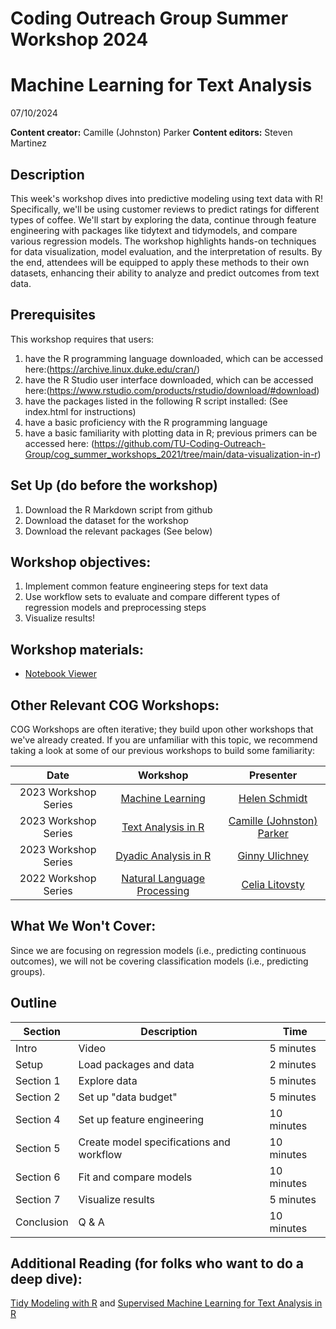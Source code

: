 # Coding Outreach Group Summer Workshop 2024
# Machine Learning for Text Analysis
07/10/2024

__**Content creator:**__ Camille (Johnston) Parker
__**Content editors:**__ Steven Martinez

## Description
This week's workshop dives into predictive modeling using text data with R! Specifically, we'll be using customer reviews to predict ratings for different types of coffee. We'll start by exploring the data, continue through feature engineering with packages like tidytext and tidymodels, and compare various regression models. The workshop highlights hands-on techniques for data visualization, model evaluation, and the interpretation of results. By the end, attendees will be equipped to apply these methods to their own datasets, enhancing their ability to analyze and predict outcomes from text data.

## Prerequisites
This workshop requires that users:
1. have the R programming language downloaded, which can be accessed here:(https://archive.linux.duke.edu/cran/)
2. have the R Studio user interface downloaded, which can be accessed here:(https://www.rstudio.com/products/rstudio/download/#download)
3. have the packages listed in the following R script installed: (See index.html for instructions)
4. have a basic proficiency with the R programming language
5. have a basic familiarity with plotting data in R; previous primers can be accessed here: (https://github.com/TU-Coding-Outreach-Group/cog_summer_workshops_2021/tree/main/data-visualization-in-r) 

## Set Up (do before the workshop)
1. Download the R Markdown script from github
2. Download the dataset for the workshop
3. Download the relevant packages (See below)

## Workshop objectives:
1. Implement common feature engineering steps for text data
2. Use workflow sets to evaluate and compare different types of regression models and preprocessing steps
3. Visualize results!
    
## Workshop materials:
- [Notebook Viewer](https://tu-coding-outreach-group.github.io/cog_summer_workshops_2024/ml_for_text_analysis/index.html)

## Other Relevant COG Workshops:
COG Workshops are often iterative; they build upon other workshops that we've already created. If you are unfamiliar with this topic, we recommend taking a look at some of our previous workshops to build some familiarity:

| Date        | Workshop                             | Presenter  |
| :-----------: |:------------------------------------:| :-----------:|
| 2023 Workshop Series    | [Machine Learning](https://github.com/TU-Coding-Outreach-Group/cog_summer_workshops_2023/tree/master/machine_learning)                      | [Helen Schmidt](https://hschmidt12.github.io/) |
| 2023 Workshop Series       | [Text Analysis in R](https://github.com/TU-Coding-Outreach-Group/cog_summer_workshops_2023/tree/master/text_analysis)                      | [Camille (Johnston) Parker](https://www.linkedin.com/in/camille-parker-489365162/) |
| 2023 Workshop Series       | [Dyadic Analysis in R](https://github.com/TU-Coding-Outreach-Group/cog_summer_workshops_2023/tree/master/dyadic_analysis)                      | [Ginny Ulichney](https://www.linkedin.com/in/ginny-ulichney/) |
| 2022 Workshop Series    | [Natural Language Processing](https://github.com/TU-Coding-Outreach-Group/cog_summer_workshops_2022/tree/main/nlp)                      | [Celia Litovsty](https://www.celialitovsky.com/) |

## What We Won't Cover:
Since we are focusing on regression models (i.e., predicting continuous outcomes), we will not be covering classification models (i.e., predicting groups).

## Outline
| Section | Description | Time |
| --- | --- | --- |
| Intro | Video | 5 minutes |
| Setup | Load packages and data | 2 minutes |
| Section 1 | Explore data | 5 minutes |
| Section 2 | Set up "data budget" | 5 minutes |
| Section 4 | Set up feature engineering | 10 minutes |
| Section 5 | Create model specifications and workflow | 10 minutes |
| Section 6 | Fit and compare models | 10 minutes |
| Section 7 | Visualize results | 5 minutes |
| Conclusion | Q & A | 10 minutes |

## Additional Reading (for folks who want to do a deep dive):
[Tidy Modeling with R](https://www.tmwr.org/) and
[Supervised Machine Learning for Text Analysis in R](https://smltar.com/)
